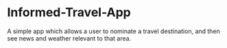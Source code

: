 # Informed-Travel-App
A simple app which allows a user to nominate a travel destination, and then see news and weather relevant to that area.
